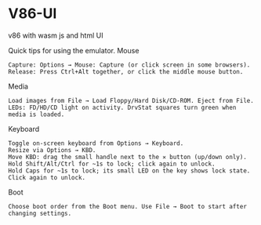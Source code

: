 # V86-UI
v86 with wasm js and html UI

Quick tips for using the emulator.
Mouse

    Capture: Options → Mouse: Capture (or click screen in some browsers).
    Release: Press Ctrl+Alt together, or click the middle mouse button.

Media

    Load images from File → Load Floppy/Hard Disk/CD-ROM. Eject from File.
    LEDs: FD/HD/CD light on activity. DrvStat squares turn green when media is loaded.

Keyboard

    Toggle on-screen keyboard from Options → Keyboard.
    Resize via Options → KBD.
    Move KBD: drag the small handle next to the ✕ button (up/down only).
    Hold Shift/Alt/Ctrl for ~1s to lock; click again to unlock.
    Hold Caps for ~1s to lock; its small LED on the key shows lock state. Click again to unlock.

Boot

    Choose boot order from the Boot menu. Use File → Boot to start after changing settings.

